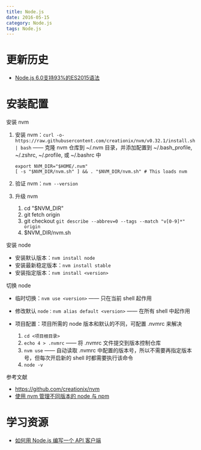 ```yaml
---
title: Node.js
date: 2016-05-15
category: Node.js
tags: Node.js
---
```


# 更新历史
- [Node.js 6.0支持93%的ES2015语法](http://www.tuicool.com/articles/hit/aAVbYnI)

# 安装配置
安装 nvm

1. 安装 nvm：`curl -o- https://raw.githubusercontent.com/creationix/nvm/v0.32.1/install.sh | bash` —— 克隆 nvm 仓库到 ~/.nvm 目录，并添加配置到 ~/.bash_profile, ~/.zshrc, ~/.profile, 或 ~/.bashrc 中

    ```
    export NVM_DIR="$HOME/.nvm"
    [ -s "$NVM_DIR/nvm.sh" ] && . "$NVM_DIR/nvm.sh" # This loads nvm
    ```

2. 验证 nvm：`nvm --version`
3. 升级 nvm

    1. cd "$NVM_DIR"
    2. git fetch origin
    3. git checkout `git describe --abbrev=0 --tags --match "v[0-9]*" origin`
    4. $NVM_DIR/nvm.sh

安装 node

- 安装默认版本：`nvm install node`
- 安装最新稳定版本：`nvm install stable`
- 安装指定版本：`nvm install <version>`

切换 node

- 临时切换：`nvm use <version>` —— 只在当前 shell 起作用
- 修改默认 `node：nvm alias default <version>` —— 在所有 shell 中起作用
- 项目配置：项目所需的 node 版本和默认的不同，可配置 .nvmrc 来解决

    1. `cd <项目根目录>`
    2. `echo 4 > .nvmrc` —— 将 .nvmrc 文件提交到版本控制仓库
    3. `nvm use` —— 自动读取 .nvmrc 中配置的版本号，所以不需要再指定版本号，但每次开启新的 shell 时都需要执行该命令
    4. `node -v`

参考文献

- https://github.com/creationix/nvm
- [使用 nvm 管理不同版本的 node 与 npm](http://www.cnblogs.com/kaiye/p/4937191.html)

# 学习资源
- [如何用 Node.js 编写一个 API 客户端](http://morning.work/page/2016-05/how-to-write-a-nodejs-api-client-package.html)
